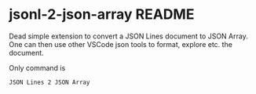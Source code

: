 # jsonl-2-json-array README

Dead simple extension to convert a JSON Lines document to JSON Array. One can then use other VSCode json tools to format, explore etc. the document. 

Only command is 

`JSON Lines 2 JSON Array`